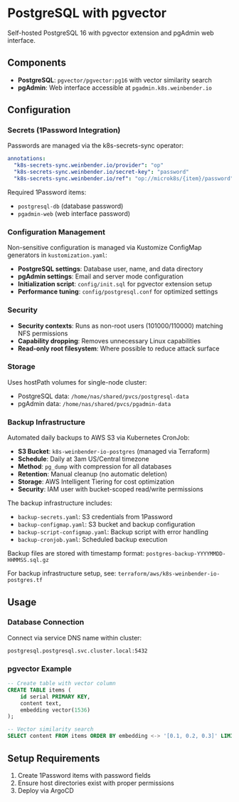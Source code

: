 # PostgreSQL with pgvector

Self-hosted PostgreSQL 16 with pgvector extension and pgAdmin web interface.

## Components

- **PostgreSQL**: `pgvector/pgvector:pg16` with vector similarity search
- **pgAdmin**: Web interface accessible at `pgadmin.k8s.weinbender.io`

## Configuration

### Secrets (1Password Integration)

Passwords are managed via the k8s-secrets-sync operator:

```yaml
annotations:
  "k8s-secrets-sync.weinbender.io/provider": "op"
  "k8s-secrets-sync.weinbender.io/secret-key": "password"
  "k8s-secrets-sync.weinbender.io/ref": "op://microk8s/{item}/password"
```

Required 1Password items:

- `postgresql-db` (database password)
- `pgadmin-web` (web interface password)

### Configuration Management

Non-sensitive configuration is managed via Kustomize ConfigMap generators in `kustomization.yaml`:

- **PostgreSQL settings**: Database user, name, and data directory
- **pgAdmin settings**: Email and server mode configuration
- **Initialization script**: `config/init.sql` for pgvector extension setup
- **Performance tuning**: `config/postgresql.conf` for optimized settings

### Security

- **Security contexts**: Runs as non-root users (101000/110000) matching NFS permissions
- **Capability dropping**: Removes unnecessary Linux capabilities
- **Read-only root filesystem**: Where possible to reduce attack surface

### Storage

Uses hostPath volumes for single-node cluster:

- PostgreSQL data: `/home/nas/shared/pvcs/postgresql-data`
- pgAdmin data: `/home/nas/shared/pvcs/pgadmin-data`

### Backup Infrastructure

Automated daily backups to AWS S3 via Kubernetes CronJob:

- **S3 Bucket**: `k8s-weinbender-io-postgres` (managed via Terraform)
- **Schedule**: Daily at 3am US/Central timezone
- **Method**: `pg_dump` with compression for all databases
- **Retention**: Manual cleanup (no automatic deletion)
- **Storage**: AWS Intelligent Tiering for cost optimization
- **Security**: IAM user with bucket-scoped read/write permissions

The backup infrastructure includes:

- `backup-secrets.yaml`: S3 credentials from 1Password
- `backup-configmap.yaml`: S3 bucket and backup configuration
- `backup-script-configmap.yaml`: Backup script with error handling
- `backup-cronjob.yaml`: Scheduled backup execution

Backup files are stored with timestamp format: `postgres-backup-YYYYMMDD-HHMMSS.sql.gz`

For backup infrastructure setup, see: `terraform/aws/k8s-weinbender-io-postgres.tf`

## Usage

### Database Connection

Connect via service DNS name within cluster:

```
postgresql.postgresql.svc.cluster.local:5432
```

### pgvector Example

```sql
-- Create table with vector column
CREATE TABLE items (
    id serial PRIMARY KEY,
    content text,
    embedding vector(1536)
);

-- Vector similarity search
SELECT content FROM items ORDER BY embedding <-> '[0.1, 0.2, 0.3]' LIMIT 5;
```

## Setup Requirements

1. Create 1Password items with password fields
2. Ensure host directories exist with proper permissions
3. Deploy via ArgoCD
